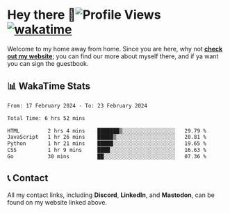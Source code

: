 # Hey there :wave:![Profile Views](https://komarev.com/ghpvc/?username=skifli) [![wakatime](https://wakatime.com/badge/user/b4317b02-0c6d-457b-82a4-a448b8a8d1df.svg)](https://wakatime.com/@b4317b02-0c6d-457b-82a4-a448b8a8d1df)

Welcome to my home away from home. Since you are here, why not [**check out my website**](https://skifli.pages.dev); you can find our more about myself there, and if ya want you can sign the guestbook.

## 📊 WakaTime Stats

<!--START_SECTION:waka-->

```txt
From: 17 February 2024 - To: 23 February 2024

Total Time: 6 hrs 52 mins

HTML         2 hrs 4 mins    ███████▒░░░░░░░░░░░░░░░░░   29.79 %
JavaScript   1 hr 26 mins    █████▒░░░░░░░░░░░░░░░░░░░   20.81 %
Python       1 hr 21 mins    █████░░░░░░░░░░░░░░░░░░░░   19.65 %
CSS          1 hr 9 mins     ████░░░░░░░░░░░░░░░░░░░░░   16.63 %
Go           30 mins         ██░░░░░░░░░░░░░░░░░░░░░░░   07.36 %
```

<!--END_SECTION:waka-->

## 📞 Contact

All my contact links, including **Discord**, **LinkedIn**, and **Mastodon**, can be found on my website linked above.
